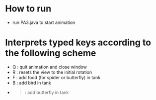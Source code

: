 # How to run
- run PA3.java to start animation

# Interprets typed keys according to the following scheme
- Q : quit animation and close window
- R : resets the view to the initial rotation
- F : add food (for spider or butterfly) in tank
- B : add bird in tank
- > : add butterfly in tank